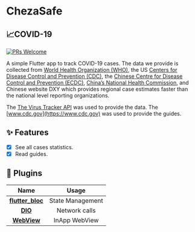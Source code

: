# ChezaSafe

## 📈COVID-19

[![PRs Welcome](https://img.shields.io/badge/PRs-welcome-brightgreen.svg?style=flat-square)](http://makeapullrequest.com)

A simple Flutter app to track COVID-19 cases.
The data we provide is collected from [World Health Organization (WHO)](https://www.who.int/), the US [Centers for Disease Control and Prevention (CDC)](https://www.cdc.gov), the [Chinese Centre for Disease Control and Prevention (ECDC)](http://www.chinacdc.cn/en/), [China’s National Health Commission](http://en.nhc.gov.cn/), and Chinese website DXY which provides regional case estimates faster than the national level reporting organizations.

The [The Virus Tracker API](https://thevirustracker.com/api) was used to provide the data.
The [www.cdc.gov](https://www.cdc.gov) was used to provide the guides.

<!-- <a href="http://download1523.mediafire.com/47ofh2ic5wdg/tk77cflsp5alb6j/app-release.apk"><img src="https://playerzon.com/asset/download.png" width="200"></img></a> -->

## ✨ Features

- [x] See all cases statistics.
- [x] Read guides.

<!-- ## 📸 Screenshots -->

<!-- <div style="background-color:rgb(169,169,169); text-align:center">
<img src="screenshots/ss1.png" width="300" style="border-radius: 15px">
&nbsp;
<img src="screenshots/ss2.png" width="300" style="border-radius: 15px">
</div>

<div style="background-color:rgb(169,169,169); text-align:center">
<img src="screenshots/ss3.png" width="300" style="border-radius: 15px">
&nbsp;
<img src="screenshots/ss4.png" width="300" style="border-radius: 15px"> -->
<!-- </div> -->

## 🔌 Plugins

|                           Name                            |      Usage       |
| :-------------------------------------------------------: | :--------------: |
| [**flutter_bloc**](https://pub.dev/packages/flutter_bloc) | State Management |
|          [**DIO**](https://pub.dev/packages/dio)          |  Network calls   |
|  [**WebView**](https://pub.dev/packages/webview_flutter)  |  InApp WebView   |



<!-- This is a mobile app created using Flutter, corona.lmao.ninja (Real Time News about Covid 19).
There are some test files that needed to be completed, but anyone is interested they can help me to finish these test files as well.
Thank You! 😊😊

## Getting Started

This is an application created using Flutter Clean Architecture and Test Driven Developement.

Here is a video tutorial to get you started if you are interested in learning Flutter Clean Architecture and Test Driven Developement:

- [Video Tutorial: Flutter Clean Architecture and Test Driven Developement](https://www.youtube.com/watch?v=dc3B_mMrZ-Q&t=577s)

Here are few resources you can use if you want to learn more about the used REST API's in this app

- [Covid 19 REST API](https://github.com/NovelCOVID/API)
- [Medium Article on how to use COVID 19 API with Flutter](https://medium.com/@achinthaisuru444/integrate-novelcovid-api-with-flutter-70ba1bb62733)

## Screen Shots of the App

### v 1.0.0

<image src = 'ss/v1.0.0/ss1.jpg' height = '500'>&nbsp;<image src = 'ss/v1.0.0/ss2.jpg' height = '500'>&nbsp;<image src = 'ss/v1.0.0/ss3.jpg' height = '500'><image src = 'ss/v1.0.0/ss4.jpeg' height = '500'>&nbsp;<image src = 'ss/v1.0.0/ss5.jpeg' height = '500'>
  
  ### v 1.1.0

<image src = 'ss/v1.1.0/ss1.jpg' height = '500'>&nbsp;<image src = 'ss/v1.1.0/ss2.jpg' height = '500'>&nbsp;<image src = 'ss/v1.1.0/ss3.jpeg' height = '500'><image src = 'ss/v1.1.0/ss4.jpeg' height = '500'>&nbsp;<image src = 'ss/v1.1.0/ss5.jpeg' height = '500'>  -->
